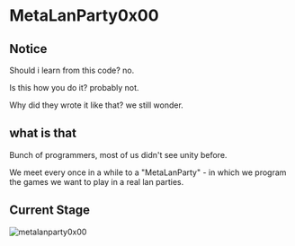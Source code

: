 # MetaLanParty0x00
## Notice
Should i learn from this code? no.

Is this how you do it? probably not.

Why did they wrote it like that? we still wonder.
## what is that
Bunch of programmers, most of us didn't see unity before.

We meet every once in a while to a "MetaLanParty" - in which
we program the games we want to play in a real lan parties.

## Current Stage
![metalanparty0x00](https://cloud.githubusercontent.com/assets/7281294/11245478/a358870a-8e1b-11e5-92e7-1c947c16421c.jpg)
